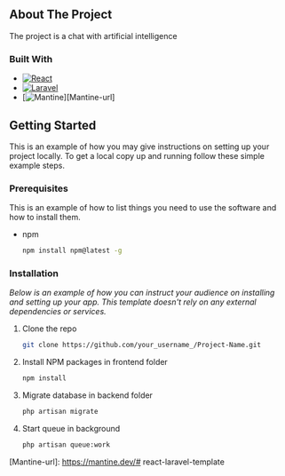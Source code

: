 <!-- ABOUT THE PROJECT -->
## About The Project

The project is a chat with artificial intelligence

### Built With

* [![React][React.js]][React-url]
* [![Laravel][Laravel.com]][Laravel-url]
* [![Mantine][Mantine.dev]][Mantine-url]

<!-- GETTING STARTED -->
## Getting Started

This is an example of how you may give instructions on setting up your project locally.
To get a local copy up and running follow these simple example steps.

### Prerequisites

This is an example of how to list things you need to use the software and how to install them.
* npm
  ```sh
  npm install npm@latest -g
  ```

### Installation

_Below is an example of how you can instruct your audience on installing and setting up your app. This template doesn't rely on any external dependencies or services._

1. Clone the repo
   ```sh
   git clone https://github.com/your_username_/Project-Name.git
   ```
2. Install NPM packages in frontend folder
   ```sh
   npm install
   ```
3. Migrate database in backend folder
   ```sh
   php artisan migrate
   ```
4. Start queue in background
   ```sh
   php artisan queue:work
   ```

<!-- MARKDOWN LINKS & IMAGES -->
<!-- https://www.markdownguide.org/basic-syntax/#reference-style-links -->
[Laravel.com]: https://img.shields.io/badge/Laravel-FF2D20?style=for-the-badge&logo=laravel&logoColor=white
[Laravel-url]: https://laravel.com
[React.js]: https://img.shields.io/badge/React-20232A?style=for-the-badge&logo=react&logoColor=61DAFB
[React-url]: https://reactjs.org/
[Mantine.dev]: https://img.shields.io/badge/Mantine-339af0?style=for-the-badge&logo=mantine&logoColor=white
[Mantine-url]: https://mantine.dev/# react-laravel-template

